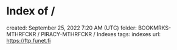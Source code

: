 # Index of /

created: September 25, 2022 7:20 AM (UTC)
folder: BOOKMRKS-MTHRFCKR / PIRACY-MTHRFCKR / Indexes
tags: indexes
url: https://ftp.funet.fi